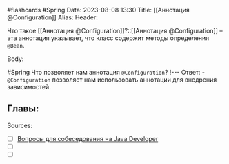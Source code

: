 #flashcards #Spring 
Data: 2023-08-08 13:30
Title: [[Аннотация @Configuration]]
Alias:
Header:

Что такое [[Аннотация @Configuration]]?::[[Аннотация @Configuration]] – эта аннотация указывает, что класс содержит методы определения `@Bean`.
<!--SR:!2023-10-27,10,210-->



Body:



#Spring 
Что позволяет нам аннотация `@Configuration`?
!---
Ответ:
	- `@Configuration` позволяет нам использовать аннотации для внедрения зависимостей.
<!--SR:!2023-10-30,4,210-->




Главы:
-


Sources:
- [ ] [Вопросы для собеседования на Java Developer](https://github.com/enhorse/java-interview/blob/master/README.md#%D0%9E%D0%9E%D0%9F)
- [ ] []()
- [ ] []()
